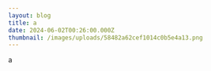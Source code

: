 ```yaml
---
layout: blog
title: a
date: 2024-06-02T00:26:00.000Z
thumbnail: /images/uploads/58482a62cef1014c0b5e4a13.png
---
```

a
